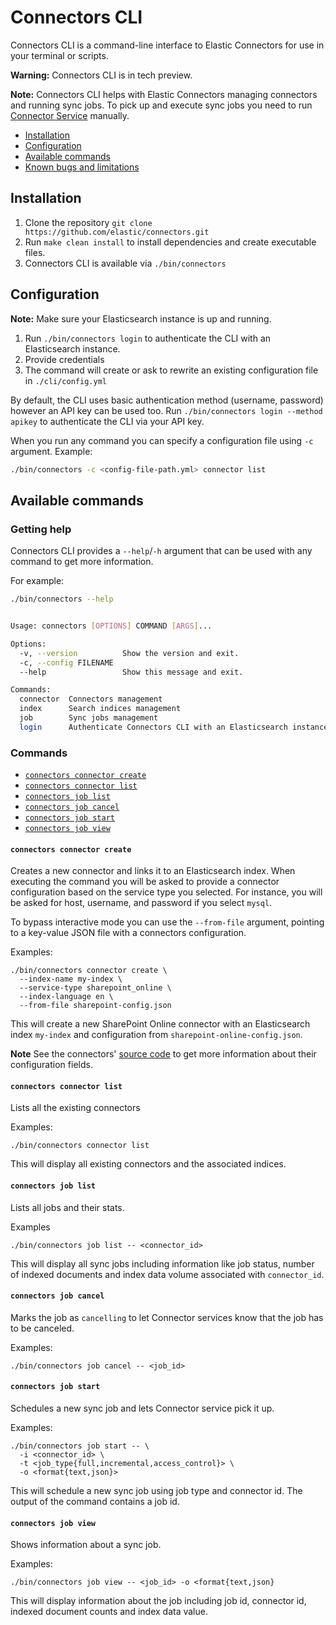 # Connectors CLI

Connectors CLI is a command-line interface to Elastic Connectors for use in your terminal or scripts.

**Warning:**
Connectors CLI is in tech preview.

**Note:**
Connectors CLI helps with Elastic Connectors managing connectors and running sync jobs. To pick up and execute sync jobs you need to run [Connector Service](https://github.com/elastic/connectors/tree/main/scripts/stack) manually.

- [Installation](#installation)
- [Configuration](#configuration)
- [Available commands](#available-commands)
- [Known bugs and limitations](#known-bugs-and-limitations)

## Installation
1. Clone the repository `git clone https://github.com/elastic/connectors.git`
2. Run `make clean install` to install dependencies and create executable files.
3. Connectors CLI is available via `./bin/connectors`

## Configuration
**Note:** Make sure your Elasticsearch instance is up and running.

1. Run `./bin/connectors login` to authenticate the CLI with an Elasticsearch instance.
2. Provide credentials
3. The command will create or ask to rewrite an existing configuration file in `./cli/config.yml`

By default, the CLI uses basic authentication method (username, password) however an API key can be used too. 
Run `./bin/connectors login --method apikey` to authenticate the CLI via your API key. 

When you run any command you can specify a configuration file using `-c` argument.
Example:

```bash
./bin/connectors -c <config-file-path.yml> connector list
```

## Available commands
### Getting help
Connectors CLI provides a `--help`/`-h` argument that can be used with any command to get more information.

For example:
```bash
./bin/connectors --help


Usage: connectors [OPTIONS] COMMAND [ARGS]...

Options:
  -v, --version          Show the version and exit.
  -c, --config FILENAME
  --help                 Show this message and exit.

Commands:
  connector  Connectors management
  index      Search indices management
  job        Sync jobs management
  login      Authenticate Connectors CLI with an Elasticsearch instance
```

### Commands

 - [`connectors connector create`](#connectors-connector-create)
 - [`connectors connector list`](#connectors-connector-list)
 - [`connectors job list`](#connectors-job-list)
 - [`connectors job cancel`](#connectors-job-cancel)
 - [`connectors job start`](#connectors-job-start)
 - [`connectors job view`](#connectors-job-view)

#### `connectors connector create`

Creates a new connector and links it to an Elasticsearch index. When executing the command you will be asked to provide a connector configuration based on the service type you selected. For instance, you will be asked for host, username, and password if you select `mysql`.

To bypass interactive mode you can use the `--from-file` argument, pointing to a key-value JSON file with a connectors configuration.

Examples:

```console
./bin/connectors connector create \
  --index-name my-index \
  --service-type sharepoint_online \
  --index-language en \
  --from-file sharepoint-config.json
```

This will create a new SharePoint Online connector with an Elasticsearch index `my-index` and configuration from `sharepoint-online-config.json`.

**Note**
See the connectors' [source code](../connectors/sources) to get more information about their configuration fields.

#### `connectors connector list`

Lists all the existing connectors

Examples:

```console
./bin/connectors connector list
```

This will display all existing connectors and the associated indices.

#### `connectors job list`
Lists all jobs and their stats.

Examples
```console
./bin/connectors job list -- <connector_id>
```

This will display all sync jobs including information like job status, number of indexed documents and index data volume associated with `connector_id`.

#### `connectors job cancel`
Marks the job as `cancelling` to let Connector services know that the job has to be canceled.

Examples:

```console
./bin/connectors job cancel -- <job_id>
```

#### `connectors job start`
Schedules a new sync job and lets Connector service pick it up.

Examples:

```console
./bin/connectors job start -- \
  -i <connector_id> \
  -t <job_type{full,incremental,access_control}> \
  -o <format{text,json}>
```

This will schedule a new sync job using job type and connector id. The output of the command contains a job id.

#### `connectors job view`
Shows information about a sync job.

Examples:

```console
./bin/connectors job view -- <job_id> -o <format{text,json}
```

This will display information about the job including job id, connector id, indexed document counts and index data value.
